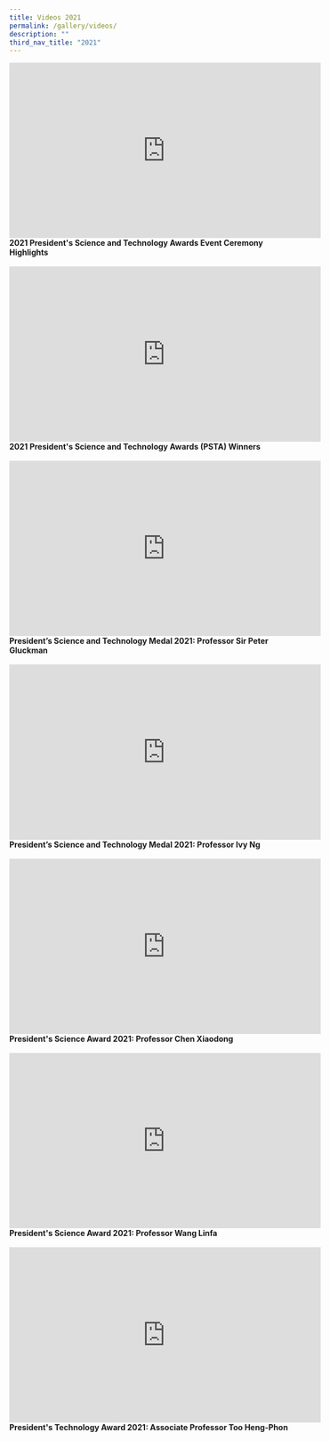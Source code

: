 ```yaml
---
title: Videos 2021
permalink: /gallery/videos/
description: ""
third_nav_title: "2021"
---
```

<iframe width="560" height="315" src="https://www.youtube.com/embed/KqyX_5_fL_I" title="YouTube video player" frameborder="0" allow="accelerometer; autoplay; clipboard-write; encrypted-media; gyroscope; picture-in-picture" allowfullscreen></iframe>
<b>
2021 President's Science and Technology Awards Event Ceremony Highlights
</b>
<br><br>

<iframe width="560" height="315" src="https://www.youtube.com/embed/-0859hfYcvA" title="YouTube video player" frameborder="0" allow="accelerometer; autoplay; clipboard-write; encrypted-media; gyroscope; picture-in-picture" allowfullscreen></iframe>
<b>2021 President's Science and Technology Awards (PSTA) Winners
	<br><br>
	
<iframe width="560" height="315" src="https://www.youtube.com/embed/DJlFvGe_AcE" title="YouTube video player" frameborder="0" allow="accelerometer; autoplay; clipboard-write; encrypted-media; gyroscope; picture-in-picture" allowfullscreen></iframe>
<b>President’s Science and Technology Medal 2021: Professor Sir Peter Gluckman
	<br><br>	
	
<iframe width="560" height="315" src="https://www.youtube.com/embed/7XdeglS7_eU" title="YouTube video player" frameborder="0" allow="accelerometer; autoplay; clipboard-write; encrypted-media; gyroscope; picture-in-picture" allowfullscreen></iframe>
<b>President’s Science and Technology Medal 2021: Professor Ivy Ng
	<br><br>			
	
<iframe width="560" height="315" src="https://www.youtube.com/embed/V3neDn0oxZA" title="YouTube video player" frameborder="0" allow="accelerometer; autoplay; clipboard-write; encrypted-media; gyroscope; picture-in-picture" allowfullscreen></iframe>
<b>President's Science Award 2021: Professor Chen Xiaodong
	<br><br>		
	
<iframe width="560" height="315" src="https://www.youtube.com/embed/r4aTZTI9ug4" title="YouTube video player" frameborder="0" allow="accelerometer; autoplay; clipboard-write; encrypted-media; gyroscope; picture-in-picture" allowfullscreen></iframe>
<b>President's Science Award 2021: Professor Wang Linfa
	<br><br>	
	
<iframe width="560" height="315" src="https://www.youtube.com/embed/5EJTtA6YKog" title="YouTube video player" frameborder="0" allow="accelerometer; autoplay; clipboard-write; encrypted-media; gyroscope; picture-in-picture" allowfullscreen></iframe>
<b>President's Technology Award 2021: Associate Professor Too Heng-Phon
	<br><br>	